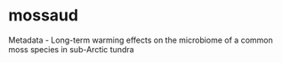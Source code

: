 # mossaud
Metadata - Long-term warming effects on the microbiome of a common moss species in sub-Arctic tundra
